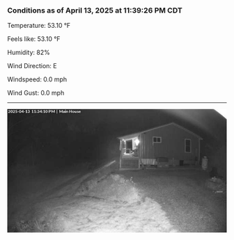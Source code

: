 ### Conditions as of April 13, 2025 at 11:39:26 PM CDT 

Temperature: 53.10 &deg;F

Feels like: 53.10 &deg;F

Humidity: 82%

Wind Direction: E

Windspeed: 0.0 mph

Wind Gust: 0.0 mph

---

<img src="./images/latest.jpeg"/>

